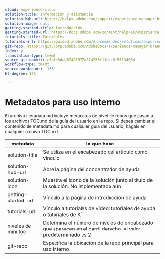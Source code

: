 ```yaml
---
cloud: experience-cloud
solution-title: Información y asistencia
solution-hub-url: https://helpx.adobe.com/support/experience-manager.html
solution-image: null
getting-started-title: Introducción
getting-started-url: https://docs.adobe.com/content/help/en/experience-manager-brand-portal/using/home.html
tutorials-title: Tutoriales
tutorials-url: https://guided.adobe.com/#recommended/solutions/experience-manager
git-repo: https://git.corp.adobe.com/AdobeDocs/experience-manager-brand-portal.es-ES
index: y
translation-type: tm+mt
source-git-commit: c3abe3dab87481977e874255c11ddc0f55134064
workflow-type: tm+mt
source-wordcount: '133'
ht-degree: 12%

---
```



# Metadatos para uso interno

El archivo metadata.md incluye metadatos de nivel de repos que pasan a los archivos TOC.md de la guía del usuario en la repo. Si desea cambiar el contenido de metadata.md para cualquier guía del usuario, hágalo en cualquier archivo TOC.md.

| metadata | lo que hace |
|--- |--- |
| solution-title | Se utiliza en el encabezado del artículo como vínculo |
| solution-hub-url | Abre la página del concentrador de ayuda |
| solution-icon | Muestra el icono de la solución junto al título de la solución. No implementado aún |
| getting-started-url | Vínculo a la página de introducción de ayuda |
| tutorials-url | Vínculo a tutoriales de vídeo: tutoriales de ayuda o tutoriales de KT |
| niveles de mini toc | Determina el número de niveles de encabezado que aparecen en el carril derecho. el valor predeterminado es 2 |
| git-repo | Especifica la ubicación de la repo principal para uso interno |

